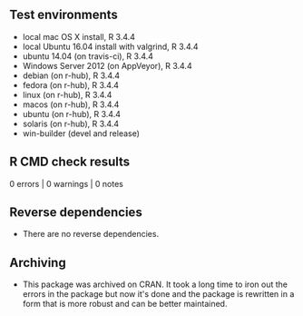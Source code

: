 

## Test environments

* local mac OS X install, R 3.4.4
* local Ubuntu 16.04 install with valgrind, R 3.4.4
* ubuntu 14.04 (on travis-ci), R 3.4.4
* Windows Server 2012 (on AppVeyor), R 3.4.4
* debian (on r-hub), R 3.4.4
* fedora (on r-hub), R 3.4.4
* linux (on r-hub), R 3.4.4
* macos (on r-hub), R 3.4.4
* ubuntu (on r-hub), R 3.4.4
* solaris (on r-hub), R 3.4.4
* win-builder (devel and release)


## R CMD check results

0 errors | 0 warnings | 0 notes


## Reverse dependencies

* There are no reverse dependencies.


## Archiving
* This package was archived on CRAN. It took a long time to iron out the errors in the package but now it's done and the package is rewritten in a form that is more robust and can be better maintained.
